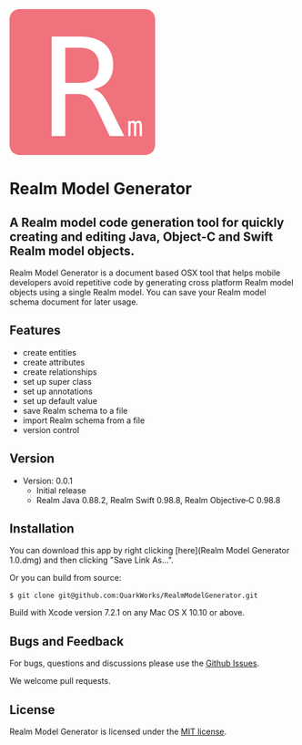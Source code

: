 ![RealmModelGenerator](images/logo.png)
# Realm Model Generator
## A Realm model code generation tool for quickly creating and editing Java, Object-C and Swift Realm model objects.

Realm Model Generator is a document based OSX tool that helps mobile developers avoid repetitive code by generating cross platform Realm model objects using a single Realm model. You can save your Realm model schema document for later usage.


## Features
* create entities
* create attributes
* create relationships
* set up super class
* set up annotations
* set up default value
* save Realm schema to a file
* import Realm schema from a file 
* version control

## Version
* Version: 0.0.1
	- Initial release
	- Realm Java 0.88.2, Realm Swift 0.98.8, Realm Objective‑C 0.98.8

## Installation
You can download this app by right clicking [here](Realm Model Generator 1.0.dmg) and then clicking "Save Link As...".

Or you can build from source:
```
$ git clone git@github.com:QuarkWorks/RealmModelGenerator.git
```
Build with Xcode version 7.2.1 on any Mac OS X 10.10 or above.

## Bugs and Feedback

For bugs, questions and discussions please use the [Github Issues](https://github.com/QuarkWorks/RealmModelGenerator/issues).

We welcome pull requests.

## License

Realm Model Generator is licensed under the [MIT license](LICENSE).
